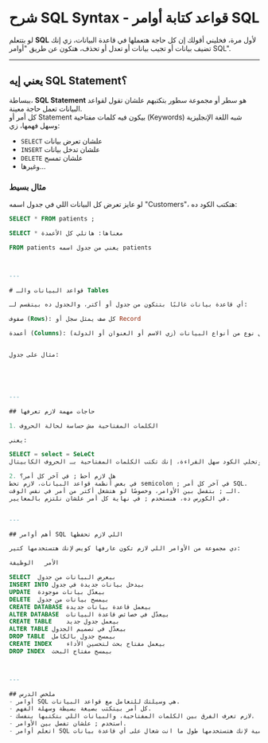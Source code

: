 # شرح SQL Syntax - قواعد كتابة أوامر SQL

لو بتتعلم **SQL** لأول مرة، فخليني أقولك إن كل حاجة هتعملها في قاعدة البيانات، زي إنك تضيف بيانات أو تجيب بيانات أو تعدل أو تحذف، هتكون عن طريق "أوامر SQL".

---

## يعني إيه SQL Statement؟

ببساطة، **SQL Statement** هو سطر أو مجموعة سطور بتكتبهم علشان تقول لقواعد البيانات تعمل حاجة معينة.  
كل أمر أو Statement بيكون فيه كلمات مفتاحية (Keywords) شبه اللغة الإنجليزية وسهل فهمها، زي:

- `SELECT` علشان تعرض بيانات  
- `INSERT` علشان تدخل بيانات  
- `DELETE` علشان تمسح  
- وغيرها...

### مثال بسيط

لو عايز تعرض كل البيانات اللي في جدول اسمه "Customers"، هتكتب الكود ده:

```sql
SELECT * FROM patients ;

SELECT * معناها: هاتلي كل الأعمدة

FROM patients يعني من جدول اسمه patients 



---

# قواعد البيانات والـ Tables

أي قاعدة بيانات غالبًا بتتكون من جدول أو أكتر، والجدول ده بيتقسم لـ:

صفوف (Rows): كل صف يمثل سجل أو Record

أعمدة (Columns): كل عمود بيمثل نوع من أنواع البيانات (زي الاسم أو العنوان أو الدولة)


مثال على جدول:





---

## حاجات مهمة لازم تعرفها

1. الكلمات المفتاحية مش حساسة لحالة الحروف

يعني:

SELECT = select = SeLeCt
لكن الأفضل علشان تنظم شغلك وتخلي الكود سهل القراءة، إنك تكتب الكلمات المفتاحية بـ الحروف الكابيتال.

2. هل لازم أحط ; في آخر كل أمر؟
في بعض أنظمة قواعد البيانات، لازم تحط semicolon ; في آخر كل أمر SQL.
الـ ; بتفصل بين الأوامر، وخصوصًا لو هتشغل أكتر من أمر في نفس الوقت.
في الكورس ده، هنستخدم ; في نهاية كل أمر علشان نلتزم بالمعايير.


---

## أهم أوامر SQL اللي لازم تحفظها

دي مجموعة من الأوامر اللي لازم تكون عارفها كويس لإنك هتستخدمها كتير:

الأمر	الوظيفة

SELECT	بيعرض البيانات من جدول
INSERT INTO	بيدخل بيانات جديدة في جدول
UPDATE	بيعدّل بيانات موجودة
DELETE	بيمسح بيانات من جدول
CREATE DATABASE	بيعمل قاعدة بيانات جديدة
ALTER DATABASE	بيعدّل في خصائص قاعدة البيانات
CREATE TABLE	بيعمل جدول جديد
ALTER TABLE	بيعدّل في تصميم الجدول
DROP TABLE	بيمسح جدول بالكامل
CREATE INDEX	بيعمل مفتاح بحث لتحسين الأداء
DROP INDEX	بيمسح مفتاح البحث



---

## ملخص الدرس
- أوامر SQL هي وسيلتك للتعامل مع قواعد البيانات.
- كل أمر بيتكتب بصيغة بسيطة وسهلة الفهم.
- لازم تعرف الفرق بين الكلمات المفتاحية، والبيانات اللي بتكتبها بنفسك.
- استخدم ; علشان تفصل بين الأوامر.
- اتعلم أوامر SQL الأساسية لإنك هتستخدمها طول ما انت شغال على أي قاعدة بيانات.

